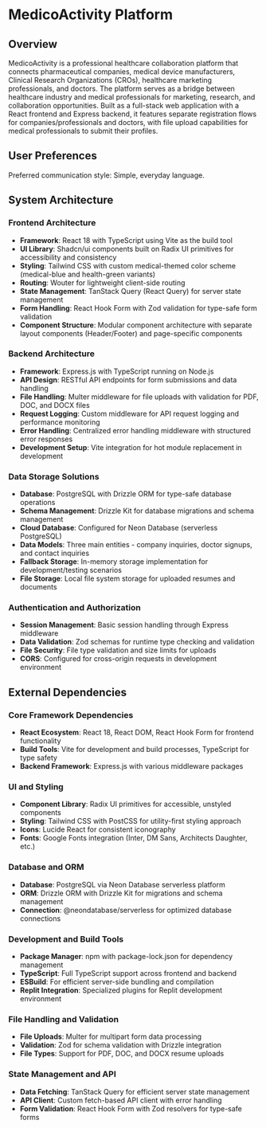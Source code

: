 # MedicoActivity Platform

## Overview

MedicoActivity is a professional healthcare collaboration platform that connects pharmaceutical companies, medical device manufacturers, Clinical Research Organizations (CROs), healthcare marketing professionals, and doctors. The platform serves as a bridge between healthcare industry and medical professionals for marketing, research, and collaboration opportunities. Built as a full-stack web application with a React frontend and Express backend, it features separate registration flows for companies/professionals and doctors, with file upload capabilities for medical professionals to submit their profiles.

## User Preferences

Preferred communication style: Simple, everyday language.

## System Architecture

### Frontend Architecture
- **Framework**: React 18 with TypeScript using Vite as the build tool
- **UI Library**: Shadcn/ui components built on Radix UI primitives for accessibility and consistency
- **Styling**: Tailwind CSS with custom medical-themed color scheme (medical-blue and health-green variants)
- **Routing**: Wouter for lightweight client-side routing
- **State Management**: TanStack Query (React Query) for server state management
- **Form Handling**: React Hook Form with Zod validation for type-safe form validation
- **Component Structure**: Modular component architecture with separate layout components (Header/Footer) and page-specific components

### Backend Architecture
- **Framework**: Express.js with TypeScript running on Node.js
- **API Design**: RESTful API endpoints for form submissions and data handling
- **File Handling**: Multer middleware for file uploads with validation for PDF, DOC, and DOCX files
- **Request Logging**: Custom middleware for API request logging and performance monitoring
- **Error Handling**: Centralized error handling middleware with structured error responses
- **Development Setup**: Vite integration for hot module replacement in development

### Data Storage Solutions
- **Database**: PostgreSQL with Drizzle ORM for type-safe database operations
- **Schema Management**: Drizzle Kit for database migrations and schema management
- **Cloud Database**: Configured for Neon Database (serverless PostgreSQL)
- **Data Models**: Three main entities - company inquiries, doctor signups, and contact inquiries
- **Fallback Storage**: In-memory storage implementation for development/testing scenarios
- **File Storage**: Local file system storage for uploaded resumes and documents

### Authentication and Authorization
- **Session Management**: Basic session handling through Express middleware
- **Data Validation**: Zod schemas for runtime type checking and validation
- **File Security**: File type validation and size limits for uploads
- **CORS**: Configured for cross-origin requests in development environment

## External Dependencies

### Core Framework Dependencies
- **React Ecosystem**: React 18, React DOM, React Hook Form for frontend functionality
- **Build Tools**: Vite for development and build processes, TypeScript for type safety
- **Backend Framework**: Express.js with various middleware packages

### UI and Styling
- **Component Library**: Radix UI primitives for accessible, unstyled components
- **Styling**: Tailwind CSS with PostCSS for utility-first styling approach
- **Icons**: Lucide React for consistent iconography
- **Fonts**: Google Fonts integration (Inter, DM Sans, Architects Daughter, etc.)

### Database and ORM
- **Database**: PostgreSQL via Neon Database serverless platform
- **ORM**: Drizzle ORM with Drizzle Kit for migrations and schema management
- **Connection**: @neondatabase/serverless for optimized database connections

### Development and Build Tools
- **Package Manager**: npm with package-lock.json for dependency management
- **TypeScript**: Full TypeScript support across frontend and backend
- **ESBuild**: For efficient server-side bundling and compilation
- **Replit Integration**: Specialized plugins for Replit development environment

### File Handling and Validation
- **File Uploads**: Multer for multipart form data processing
- **Validation**: Zod for schema validation with Drizzle integration
- **File Types**: Support for PDF, DOC, and DOCX resume uploads

### State Management and API
- **Data Fetching**: TanStack Query for efficient server state management
- **API Client**: Custom fetch-based API client with error handling
- **Form Validation**: React Hook Form with Zod resolvers for type-safe forms